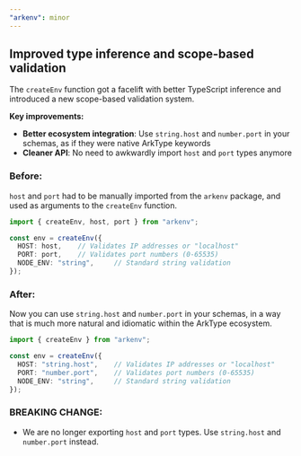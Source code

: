 ```yaml
---
"arkenv": minor
---
```


## Improved type inference and scope-based validation

The `createEnv` function got a facelift with better TypeScript inference and introduced a new scope-based validation system.

**Key improvements:**

- **Better ecosystem integration**: Use `string.host` and `number.port` in your schemas, as if they were native ArkType keywords
- **Cleaner API**: No need to awkwardly import `host` and `port` types anymore

### Before:

`host` and `port` had to be manually imported from the `arkenv` package, and used as arguments to the `createEnv` function.

```ts
import { createEnv, host, port } from "arkenv";

const env = createEnv({
  HOST: host,    // Validates IP addresses or "localhost"
  PORT: port,    // Validates port numbers (0-65535)
  NODE_ENV: "string",     // Standard string validation
});
```

### After:

Now you can use `string.host` and `number.port` in your schemas, in a way that is much more natural and idiomatic within the ArkType ecosystem.

```ts
import { createEnv } from "arkenv";

const env = createEnv({
  HOST: "string.host",    // Validates IP addresses or "localhost"
  PORT: "number.port",    // Validates port numbers (0-65535)
  NODE_ENV: "string",     // Standard string validation
});
```

### BREAKING CHANGE:

- We are no longer exporting `host` and `port` types. Use `string.host` and `number.port` instead.